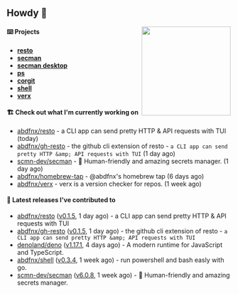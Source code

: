 ## Howdy 👋

<img align="right" src="https://github.com/abdfnx.png" width="200">

#### ⌨️ Projects

- [**resto**](https://github.com/abdfnx/resto)
- [**secman**](https://github.com/scmn-dev/secman)
- [**secman desktop**](https://github.com/scmn-dev/desktop)
- [**ps**](https://github.com/scmn-dev/ps)
- [**corgit**](https://github.com/abdfnx/corgit)
- [**shell**](https://github.com/abdfnx/shell)
- [**verx**](https://github.com/abdfnx/verx)

#### 🏗️ Check out what I'm currently working on


- [abdfnx/resto](https://github.com/abdfnx/resto) - a CLI app can send pretty HTTP &amp; API requests with TUI (today)
- [abdfnx/gh-resto](https://github.com/abdfnx/gh-resto) - the github cli extension of resto - `a CLI app can send pretty HTTP &amp; API requests with TUI` (1 day ago)
- [scmn-dev/secman](https://github.com/scmn-dev/secman) - 👊 Human-friendly and amazing secrets manager. (1 day ago)
- [abdfnx/homebrew-tap](https://github.com/abdfnx/homebrew-tap) - @abdfnx&#39;s homebrew tap (6 days ago)
- [abdfnx/verx](https://github.com/abdfnx/verx) - verx is a version checker for repos. (1 week ago)

#### 🔭 Latest releases I've contributed to

- [abdfnx/resto](https://github.com/abdfnx/resto) ([v0.1.5](https://github.com/abdfnx/resto/releases/tag/v0.1.5), 1 day ago) - a CLI app can send pretty HTTP &amp; API requests with TUI
- [abdfnx/gh-resto](https://github.com/abdfnx/gh-resto) ([v0.1.5](https://github.com/abdfnx/gh-resto/releases/tag/v0.1.5), 1 day ago) - the github cli extension of resto - `a CLI app can send pretty HTTP &amp; API requests with TUI`
- [denoland/deno](https://github.com/denoland/deno) ([v1.17.1](https://github.com/denoland/deno/releases/tag/v1.17.1), 4 days ago) - A modern runtime for JavaScript and TypeScript.
- [abdfnx/shell](https://github.com/abdfnx/shell) ([v0.3.4](https://github.com/abdfnx/shell/releases/tag/v0.3.4), 1 week ago) - run powershell and bash easly with go.
- [scmn-dev/secman](https://github.com/scmn-dev/secman) ([v6.0.8](https://github.com/scmn-dev/secman/releases/tag/v6.0.8), 1 week ago) - 👊 Human-friendly and amazing secrets manager.
